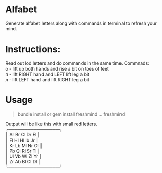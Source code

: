 # Alfabet
Generate alfabet letters along with commands in terminal to refresh your mind.

# Instructions:
Read out lod letters and do commands in the same time.
Commnads:  
  о - lift up both hands and rise a bit on toes of feet  
  п - lift RIGHT hand and LEFT lift leg a bit  
  л - lift LEFT hand and lift RIGHT leg a bit  

# Usage
> bundle install
 or 
> gem install freshmind
...
> freshmind

Output will be like this with small red letters.  
┌────────────────┐  
│ Ar Br Cl Dr El │  
│ Fl Hl Hl Ib Jr │  
│ Kr Lb Ml Nr Ol │  
│ Pb Ql Rl Sr Tl │  
│ Ul Vb Wl Zl Yr │  
│ Zr Ab Bl Cl Dl │  
└────────────────┘  


